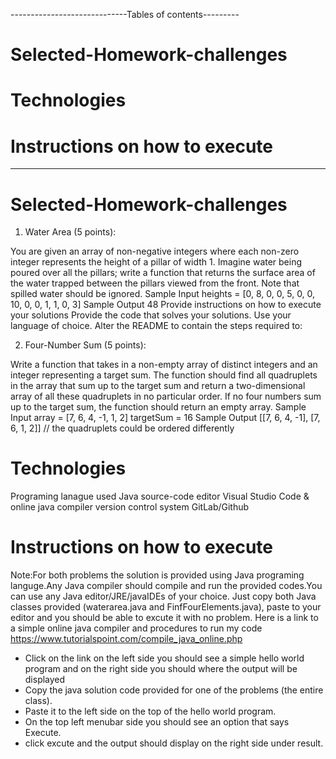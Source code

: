 -----------------------------Tables of contents---------
# Selected-Homework-challenges 
# Technologies 
# Instructions on how to execute
----------------------------------------------------------
# Selected-Homework-challenges 
1. Water Area (5 points):

You are given an array of non-negative integers where each non-zero integer represents the height of a pillar of width 1. Imagine water being poured over all the pillars; write a function that returns the surface area of the water trapped between the pillars viewed from the front. Note that spilled water should be ignored.
Sample Input
heights = [0, 8, 0, 0, 5, 0, 0, 10, 0, 0, 1, 1, 0, 3]
Sample Output
48
Provide instructions on how to execute your solutions
Provide the code that solves your solutions. Use your language of choice.
Alter the README to contain the steps required to:

2. Four-Number Sum (5 points):

Write a function that takes in a non-empty array of distinct integers and an integer representing a target sum. The function should find all quadruplets in the array that sum up to the target sum and return a two-dimensional array of all these quadruplets in no particular order.
If no four numbers sum up to the target sum, the function should return an empty array.
Sample Input
array = [7, 6, 4, -1, 1, 2]
targetSum = 16
Sample Output
[[7, 6, 4, -1], [7, 6, 1, 2]] // the quadruplets could be ordered differently
# Technologies 
Programing lanague used                Java
source-code editor                Visual Studio Code & online java compiler
version control system             GitLab/Github

# Instructions on how to execute
Note:For both problems the solution is provided using Java programing languge.Any Java compiler should compile and run the provided codes.You can use any  Java editor/JRE/javaIDEs  of your choice.
Just copy both Java classes provided (waterarea.java and FinfFourElements.java), paste to your editor and you should be able to excute it with no problem. 
Here is a link to a simple online java compiler and procedures to run my code
    https://www.tutorialspoint.com/compile_java_online.php
  - Click on  the link
        on the left side you should see a simple hello world program and on the right side you should where the output will be displayed
  - Copy the java solution code provided for one of the problems (the entire class).
  - Paste it to the left side on the top of the hello world program.
  - On the top left menubar side you should see an option that says Execute.
  - click excute and the output should display on the right side under result.

